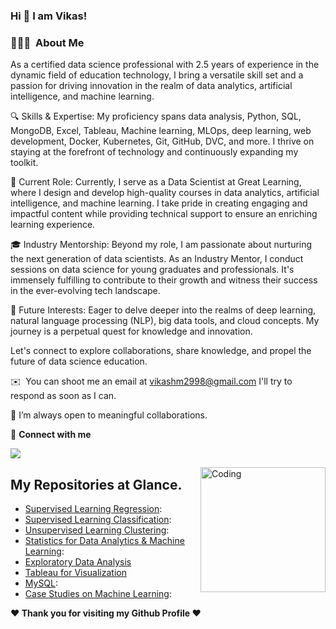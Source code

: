 ### Hi 👋 I am Vikas!

### 👨🏻‍💻 &nbsp;About Me
As a certified data science professional with 2.5 years of experience in the dynamic field of education technology, I bring a versatile skill set and a passion for driving innovation in the realm of data analytics, artificial intelligence, and machine learning.

🔍 Skills & Expertise:
My proficiency spans data analysis, Python, SQL, MongoDB, Excel, Tableau, Machine learning, MLOps, deep learning, web development, Docker, Kubernetes, Git, GitHub, DVC, and more. I thrive on staying at the forefront of technology and continuously expanding my toolkit.

💼 Current Role:
Currently, I serve as a Data Scientist at Great Learning, where I design and develop high-quality courses in data analytics, artificial intelligence, and machine learning. I take pride in creating engaging and impactful content while providing technical support to ensure an enriching learning experience.

🎓 Industry Mentorship:
Beyond my role, I am passionate about nurturing the next generation of data scientists. As an Industry Mentor, I conduct sessions on data science for young graduates and professionals. It's immensely fulfilling to contribute to their growth and witness their success in the ever-evolving tech landscape.

🚀 Future Interests:
Eager to delve deeper into the realms of deep learning, natural language processing (NLP), big data tools, and cloud concepts. My journey is a perpetual quest for knowledge and innovation.

Let's connect to explore collaborations, share knowledge, and propel the future of data science education.

✉️ &nbsp;You can shoot me an email at vikashm2998@gmail.com I'll try to respond as soon as I can.

👯 I’m always open to meaningful collaborations.

<summary>🤝 <b>Connect with me</b></summary>

<p align = "center">
  

[<img src="https://img.shields.io/badge/linkedin-%230077B5.svg?&style=for-the-badge&logo=linkedin&logoColor=white" />](https://www.linkedin.com/in/vikashm66/)



<img align="right" alt="Coding" width="200" height="200" src="https://media.giphy.com/media/VTtANKl0beDFQRLDTh/giphy.gif">
  
## My Repositories at Glance.
- [Supervised Learning Regression](https://github.com/VikasHM66/Supervised-Learning-Regression):
- [Supervised Learning Classification](https://github.com/VikasHM66/Supervised-Learning-Classification):
- [Unsupervised Learning Clustering](https://github.com/VikasHM66/Unsupervised-learning):
- [Statistics for Data Analytics & Machine Learning](https://github.com/VikasHM66/STATISTICS):
- [Exploratory Data Analysis](https://github.com/VikasHM66/EDA)
- [Tableau for Visualization](https://github.com/VikasHM66/Tableau) 
- [MySQL](https://github.com/VikasHM66/MySQL-Part-1):
- [Case Studies on Machine Learning](https://github.com/VikasHM66/Case-studies):
 
<b>❤️ Thank you for visiting my Github Profile ❤️</b>
</div>
